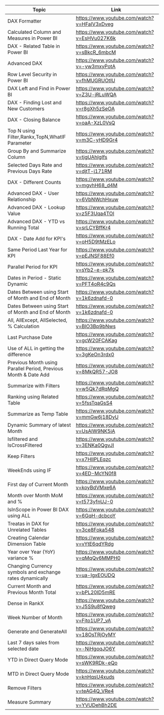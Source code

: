 | Topic | Link |
| ----- | ---- |
| DAX Formatter | https://www.youtube.com/watch?v=HFaIV3xDveg |
| Calculated Column and Measures in Power BI |	https://www.youtube.com/watch?v=EsHVu027K6k |
| DAX - Related Table in Power BI |	https://www.youtube.com/watch?v=sBkcR_6mbcM |
| Advanced DAX |	https://www.youtube.com/watch?v=-yw3mxyPotA |
| Row Level Security in Power BI |	https://www.youtube.com/watch?v=fhMUGRUOtIU |
| DAX Left and Find in Power BI |	https://www.youtube.com/watch?v=Z3U-jRLuWQA |
| DAX - Finding Lost and New Customers |	https://www.youtube.com/watch?v=r8gXh5zSeOA |
| DAX - Closing Balance |	https://www.youtube.com/watch?v=oaA-XzL0VsQ |
| Top N using Filter,Rankx,TopN,WhatIF Parameter |	https://www.youtube.com/watch?v=m3C-yHD9Gr4 |
| Group By and Summarize Column |	https://www.youtube.com/watch?v=tjgUAhIgIfs |
| Selected Days Rate and Previous Days Rate |	https://www.youtube.com/watch?v=djtT-j171RM |
| DAX - Different Counts |	https://www.youtube.com/watch?v=mgvhH68_d4M |
| Advanced DAX - User Relationship |	https://www.youtube.com/watch?v=6VbNWchHxuw |
| Advanced DAX - Lookup Value |	https://www.youtube.com/watch?v=z5F3Uqa4TOI |
| Advanced DAX - YTD vs Running Total |	https://www.youtube.com/watch?v=srLCYBffKr4 |
| DAX - Date Add for KPI's |	https://www.youtube.com/watch?v=oH5D9tMzELo |
| Same Period Last Year for KPI |	https://www.youtube.com/watch?v=pEJNSF88Ef0 |
| Parallel Period for KPI |	https://www.youtube.com/watch?v=sYb2-e-pk7k |
| Dates in Period - Static Dynamic |	https://www.youtube.com/watch?v=PFT4oR4c9Qs |
| Dates Between using Start of Month and End of Month |	https://www.youtube.com/watch?v=1k6zdnafd-0 |
| Dates Between using Start of Month and End of Month |	https://www.youtube.com/watch?v=1k6zdnafd-0 |
| All, AllExcept, AllSelected, % Calculation | https://www.youtube.com/watch?v=BlO3Bp9bNws |
| Last Purchase Date | https://www.youtube.com/watch?v=gcW20FCAKag |
| Use of ALL in getting the difference | https://www.youtube.com/watch?v=3gKeOn3rdx0 |
| Previous Month using Parallel Period, Previous Month & Date Add | https://www.youtube.com/watch?v=8MkQR57-JO8 |
| Summarize with Filters | https://www.youtube.com/watch?v=w5Qk7dRqMgQ |
| Ranking using Related Table | https://www.youtube.com/watch?v=5fssTqaGsS4 |
| Summarize as Temp Table | https://www.youtube.com/watch?v=mmGw6j18DyU |
| Dynamic Summary of latest Month | https://www.youtube.com/watch?v=UsAlW9NK5iA |
| Isfiltered and IsCrossFiltered | https://www.youtube.com/watch?v=3ENKa0QgvJI |
| Keep Filters | https://www.youtube.com/watch?v=x7HIIPLEqzc |
| WeekEnds using IF | https://www.youtube.com/watch?v=4ED-McYN0f8 
| First day of Current Month | https://www.youtube.com/watch?v=koyBdVMxe6A |
| Month over Month MoM and % | https://www.youtube.com/watch?v=t573yfnUJ-0 |
| IsInScope in Power BI DAX using ALL | https://www.youtube.com/watch?v=6GqH-dcbcoY |
| Treatas in DAX for Unrelated Tables | https://www.youtube.com/watch?v=3ce8Foka548 |
| Creating Calendar Dimension Table | https://www.youtube.com/watch?v=vYtE6qdYRdg |
| Year over Year (YoY) variance % | https://www.youtube.com/watch?v=qMqQv6MMPH0 |
| Changing Currency symbols and exchange rates dynamically | https://www.youtube.com/watch?v=ua-IgxEOUDQ |
| Current Month and Previous Month Total | https://www.youtube.com/watch?v=bPL20ID5mRE |
| Dense in RankX | https://www.youtube.com/watch?v=J5S9u8fQweg |
| Week Number of Month | https://www.youtube.com/watch?v=Fjto1UP7_vA |
| Generate and GenerateAll | https://www.youtube.com/watch?v=18OsTRjOyMY |
| Last 7 days sales from selected date | https://www.youtube.com/watch?v=-NjHgoqJO6Y |
| YTD in Direct Query Mode | https://www.youtube.com/watch?v=sWK9RDk-eQo |
| MTD in Direct Query Mode | https://www.youtube.com/watch?v=knHqsU4xuds |
| Remove Filters | https://www.youtube.com/watch?v=teAG4Q_VRe4 |
| Measure Summary | https://www.youtube.com/watch?v=YVUDehBh2DE |
